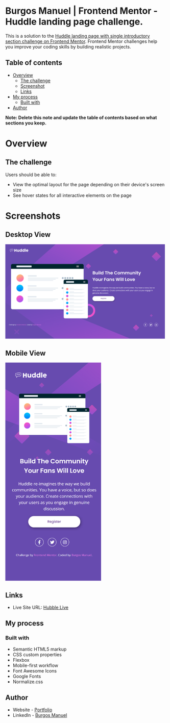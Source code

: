 # Burgos Manuel | Frontend Mentor - Huddle landing page challenge.

This is a solution to the [Huddle landing page with single introductory section challenge on Frontend Mentor](https://www.frontendmentor.io/challenges/huddle-landing-page-with-a-single-introductory-section-B_2Wvxgi0). Frontend Mentor challenges help you improve your coding skills by building realistic projects. 

## Table of contents

- [Overview](#overview)
  - [The challenge](#the-challenge)
  - [Screenshot](#screenshot)
  - [Links](#links)
- [My process](#my-process)
  - [Built with](#built-with)
- [Author](#author)

**Note: Delete this note and update the table of contents based on what sections you keep.**

# Overview

## The challenge

Users should be able to:

- View the optimal layout for the page depending on their device's screen size
- See hover states for all interactive elements on the page

# Screenshots

## Desktop View
<img src="./hubble-landing.png" width="500px">

## Mobile View
<img src="./hubble-mobile.png" width="300px">

## Links

- Live Site URL: [Hubble Live](https://hubble.burgosmanuel.ar)

## My process

### Built with

- Semantic HTML5 markup
- CSS custom properties
- Flexbox
- Mobile-first workflow
- Font Awesome Icons
- Google Fonts
- Normalize.css


## Author

- Website - [Portfolio](https://burgosmanuel.ar)
- LinkedIn - [Burgos Manuel](https://www.linkedin.com/in/burgosmanuel-dev)